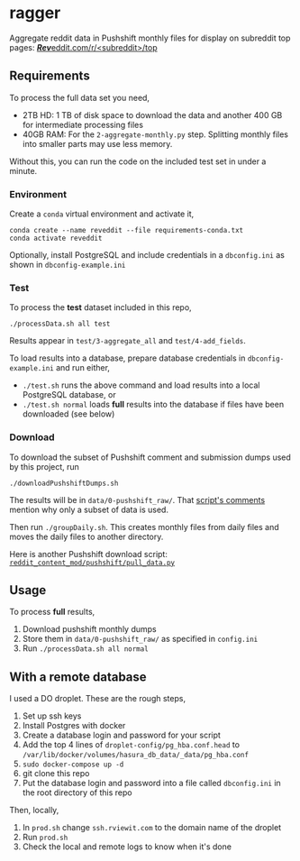 # ragger
Aggregate reddit data in Pushshift monthly files for display on subreddit top pages: [***Rev***eddit.com/r/\<subreddit\>/top](https://www.reveddit.com/v/?contentType=top)

## Requirements

To process the full data set you need,

* 2TB HD: 1 TB of disk space to download the data and another 400 GB for intermediate processing files
* 40GB RAM: For the `2-aggregate-monthly.py` step. Splitting monthly files into smaller parts may use less memory.

Without this, you can run the code on the included test set in under a minute.

### Environment

Create a `conda` virtual environment and activate it,

```
conda create --name reveddit --file requirements-conda.txt
conda activate reveddit
```

Optionally, install PostgreSQL and include credentials in a `dbconfig.ini` as shown in `dbconfig-example.ini`

### Test

To process the **test** dataset included in this repo,

`./processData.sh all test`

Results appear in `test/3-aggregate_all` and `test/4-add_fields`.

To load results into a database, prepare database credentials in `dbconfig-example.ini` and run either,

* `./test.sh` runs the above command and load results into a local PostgreSQL database, or
* `./test.sh normal` loads **full** results into the database if files have been downloaded (see below)

### Download

To download the subset of Pushshift comment and submission dumps used by this project, run

```
./downloadPushshiftDumps.sh
```

The results will be in `data/0-pushshift_raw/`. That [script's comments](https://github.com/reveddit/ragger/blob/master/downloadPushshiftDumps.sh) mention why only a subset of data is used.

Then run `./groupDaily.sh`. This creates monthly files from daily files and moves the daily files to another directory.

Here is another Pushshift download script: [`reddit_content_mod/pushshift/pull_data.py`](https://github.com/guywuolletjr/reddit_content_mod/blob/master/pushshift/pull_data.py)

## Usage

To process **full** results,

1. Download pushshift monthly dumps
1. Store them in `data/0-pushshift_raw/` as specified in `config.ini`
1. Run `./processData.sh all normal`


## With a remote database

I used a DO droplet. These are the rough steps,

1. Set up ssh keys
1. Install Postgres with docker
1. Create a database login and password for your script
1. Add the top 4 lines of `droplet-config/pg_hba.conf.head` to `/var/lib/docker/volumes/hasura_db_data/_data/pg_hba.conf`
1. `sudo docker-compose up -d`
1. git clone this repo
1. Put the database login and password into a file called `dbconfig.ini` in the root directory of this repo

Then, locally,

1. In `prod.sh` change `ssh.rviewit.com` to the domain name of the droplet
1. Run `prod.sh`
1. Check the local and remote logs to know when it's done
